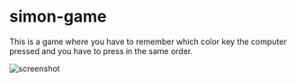 # simon-game

This is a game where you have to remember which color key the computer pressed and you have to press in the same order.

![screenshot](https://i.imgur.com/tUl5Rn3.png)
